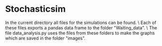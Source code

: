 # Stochasticsim

In the current directory all files for the simulations can be found. \\
Each of these files exports a pandas data frame to the folder "Waiting_data". \\
The file data_analysis.py uses the files from these folders to make the graphs which are saved in the folder "images".
